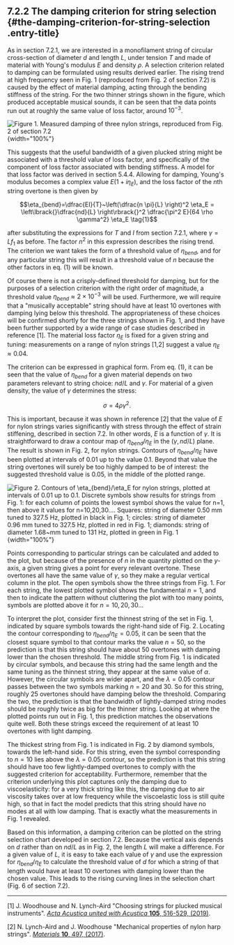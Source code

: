 ## 7.2.2 The damping criterion for string selection {#the-damping-criterion-for-string-selection .entry-title}

As in section 7.2.1, we are interested in a monofilament string of
circular cross-section of diameter $d$ and length $L$, under tension
$T$ and made of material with Young's modulus $E$ and density
$\rho$. A selection criterion related to damping can be formulated
using results derived earlier. The rising trend at high frequency seen
in Fig. 1 (reproduced from Fig. 2 of section 7.2) is caused by the
effect of material damping, acting through the bending stiffness of the
string. For the two thinner strings shown in the figure, which produced
acceptable musical sounds, it can be seen that the data points run out
at roughly the same value of loss factor, around $10^{-3}$.

![Figure 1. Measured damping of three nylon strings, reproduced from
Fig. 2 of section
7.2](uploads/2021/07/dampingplot_nylon_website-1-1024x768.jpg){width="100%"}

This suggests that the useful bandwidth of a given plucked string might
be associated with a threshold value of loss factor, and specifically of
the component of loss factor associated with bending stiffness. A model
for that loss factor was derived in section 5.4.4. Allowing for damping,
Young's modulus becomes a complex value $E(1+i \eta_E)$, and the loss
factor of the $n$th string overtone is then given by

$$\eta_{bend}=\dfrac{EI}{T}~\left(\dfrac{n \pi}{L} \right)^2
\eta_E = \left\lbrack{}\dfrac{nd}{L} \right\rbrack{}^2 \dfrac{\pi^2 E}{64
\rho \gamma^2} \eta_E \tag{1}$$

after substituting the expressions for $T$ and $I$ from section
7.2.1, where $\gamma=Lf_1$ as before. The factor $n^2$ in this
expression describes the rising trend. The criterion we want takes the
form of a threshold value of $\eta_{bend}$, and for any particular
string this will result in a threshold value of $n$ because the other
factors in eq. (1) will be known.

Of course there is not a crisply-defined threshold for damping, but for
the purposes of a selection criterion with the right order of magnitude,
a threshold value $\eta_{bend} \approx 2 \times 10^{-3}$ will be
used. Furthermore, we will require that a "musically acceptable" string
should have at least 10 overtones with damping lying below this
threshold. The appropriateness of these choices will be confirmed
shortly for the three strings shown in Fig. 1, and they have been
further supported by a wide range of case studies described in reference
\[1\]. The material loss factor $\eta_E$ is fixed for a given string
and tuning: measurements on a range of nylon strings \[1,2\] suggest a
value $\eta_E \approx 0.04$.

The criterion can be expressed in graphical form. From eq. (1), it can
be seen that the value of $\eta_{bend}$ for a given material depends
on two parameters relevant to string choice: $nd/L$ and $\gamma$.
For material of a given density, the value of $\gamma$ determines the
stress:

$$\sigma = 4 \rho \gamma^2. \tag{2}$$

This is important, because it was shown in reference \[2\] that the
value of $E$ for nylon strings varies significantly with stress
through the effect of strain stiffening, described in section 7.2. In
other words, $E$ is a function of $\gamma$. It is straightforward
to draw a contour map of $\eta_{bend}/\eta_E$ in the $(\gamma,
nd/L)$ plane. The result is shown in Fig. 2, for nylon strings.
Contours of $\eta_{bend}/\eta_E$ have been plotted at intervals of
0.01 up to the value 0.1. Beyond that value the string overtones will
surely be too highly damped to be of interest: the suggested threshold
value is 0.05, in the middle of the plotted range.

![Figure 2. Contours of $\eta_{bend}/\eta_E$ for nylon strings,
plotted at intervals of 0.01 up to 0.1. Discrete symbols show results
for strings from Fig. 1: for each column of points the lowest symbol
shows the value for $n=1$, then above it values for $n=10,20,30...$.
Squares: string of diameter 0.50 mm tuned to 327.5 Hz, plotted in black
in Fig. 1; circles: string of diameter 0.96 mm tuned to 327.5 Hz,
plotted in red in Fig. 1; diamonds: string of diameter 1.68~mm tuned to
131 Hz, plotted in green in Fig.
1](uploads/2021/07/nylonashbyplot2_website-1-1024x768.jpg){width="100%"}

Points corresponding to particular strings can be calculated and added
to the plot, but because of the presence of $n$ in the quantity
plotted on the $y$-axis, a given string gives a point for every
relevant overtone. These overtones all have the same value of
$\gamma$, so they make a regular vertical column in the plot. The
open symbols show the three strings from Fig. 1. For each string, the
lowest plotted symbol shows the fundamental $n=1$, and then to
indicate the pattern without cluttering the plot with too many points,
symbols are plotted above it for $n=10, 20, 30...$

To interpret the plot, consider first the thinnest string of the set in
Fig. 1, indicated by square symbols towards the right-hand side of Fig.
2. Locating the contour corresponding to $\eta_{bend}/\eta_E=0.05$,
it can be seen that the closest square symbol to that contour marks the
value $n=50,$ so the prediction is that this string should have about
$50$ overtones with damping lower than the chosen threshold. The
middle string from Fig. 1 is indicated by circular symbols, and because
this string had the same length and the same tuning as the thinnest
string, they appear at the same value of $\alpha$. However, the
circular symbols are wider apart, and the $\lambda=0.05$ contour
passes between the two symbols marking $n= 20$ and $30$. So for this
string, roughly $25$ overtones should have damping below the
threshold. Comparing the two, the prediction is that the bandwidth of
lightly-damped string modes should be roughly twice as big for the
thinner string. Looking at where the plotted points run out in Fig. 1,
this prediction matches the observations quite well. Both these strings
exceed the requirement of at least 10 overtones with light damping.

The thickest string from Fig. 1 is indicated in Fig. 2 by diamond
symbols, towards the left-hand side. For this string, even the symbol
corresponding to $n=10$ lies above the $\lambda=0.05$ contour, so
the prediction is that this string should have too few lightly-damped
overtones to comply with the suggested criterion for acceptability.
Furthermore, remember that the criterion underlying this plot captures
only the damping due to viscoelasticity: for a very thick string like
this, the damping due to air viscosity takes over at low frequency while
the viscoelastic loss is still quite high, so that in fact the model
predicts that this string should have no modes at all with low damping.
That is exactly what the measurements in Fig. 1 revealed.

Based on this information, a damping criterion can be plotted on the
string selection chart developed in section 7.2. Because the vertical
axis depends on $d$ rather than on $nd/L$ as in Fig. 2, the length
$L$ will make a difference. For a given value of $L$, it is easy to
take each value of $\gamma$ and use the expression for
$\eta_{bend}/\eta_E$ to calculate the threshold value of $d$ for
which a string of that length would have at least 10 overtones with
damping lower than the chosen value. This leads to the rising curving
lines in the selection chart (Fig. 6 of section 7.2).

------------------------------------------------------------------------

\[1\] J. Woodhouse and N. Lynch-Aird "Choosing strings for plucked
musical instruments". [*Acta Acustica united with Acustica* **105**,
516-529,
(2019)](https://www.ingentaconnect.com/contentone/dav/aaua/2019/00000105/00000003/art00012). 

\[2\] N. Lynch-Aird and J. Woodhouse "Mechanical properties of nylon
harp strings". [*Materials* **10**, 497,
(2017)](http://www.mdpi.com/1996-1944/10/5/497). 

